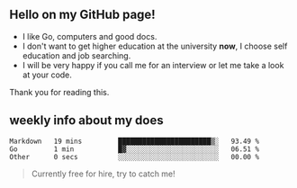 ## Hello on my GitHub page!

- I like Go, computers and good docs.
- I don't want to get higher education at the university **now**, I choose self education and job searching.
- I will be very happy if you call me for an interview or let me take a look at your code.

Thank you for reading this.

## weekly info about my does
<!--START_SECTION:waka-->

```text
Markdown   19 mins         ███████████████████████▒░   93.49 %
Go         1 min           █▓░░░░░░░░░░░░░░░░░░░░░░░   06.51 %
Other      0 secs          ░░░░░░░░░░░░░░░░░░░░░░░░░   00.00 %
```

<!--END_SECTION:waka-->

> Currently free for hire, try to catch me!
